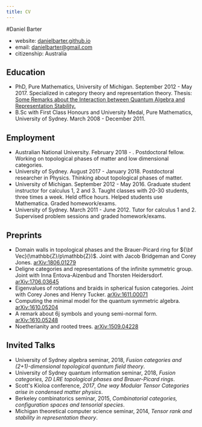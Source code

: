 ```yaml
---
title: CV
---
```


#Daniel Barter

- website: [danielbarter.github.io](http://danielbarter.github.io/)
- email: <danielbarter@gmail.com>
- citizenship: Australia


## Education
- PhD, Pure Mathematics, University of Michigan. September 2012 - May 2017. Specialized in category theory and representation theory. Thesis: [Some Remarks about the Interaction between Quantum Algebra and Representation Stability.](http://danielbarter.github.io/thesis.pdf)
- B.Sc with First Class Honours and University Medal, Pure Mathematics, University of Sydney. March 2008 - December 2011.

## Employment
- Australian National University. February 2018 - . Postdoctoral fellow. Working on topological phases of matter and low dimensional categories.
- University of Sydney. August 2017 - January 2018. Postdoctoral researcher in Physics. Thinking about topological phases of matter.
- University of Michigan. September 2012 - May 2016. Graduate student instructor for calculus 1, 2 and 3. Taught classes with 20-30 students, three times a week. Held office hours. Helped students use Mathematica. Graded homework/exams.
- University of Sydney. March 2011 - June 2012. Tutor for calculus 1 and 2. Supervised problem sessions and graded homework/exams.


## Preprints
- Domain walls in topological phases and the Brauer-Picard ring for ${\bf Vec}(\mathbb{Z}/p\mathbb{Z})$. Joint with Jacob Bridgeman and Corey Jones. [arXiv:1806.01279](https://arxiv.org/abs/1806.01279)
- Deligne categories and representations of the infinite symmetric group. Joint with Inna Entova-Aizenbud and Thorsten Heidersdorf. [arXiv:1706.03645](https://arxiv.org/abs/1706.03645)
- Eigenvalues of rotations and braids in spherical fusion categories. Joint with Corey Jones and Henry Tucker. [arXiv:1611.00071](https://arxiv.org/abs/1611.00071)
- Computing the minimal model for the quantum symmetric algebra. [arXiv:1610.05204](https://arxiv.org/abs/1610.05204)
- A remark about 6j symbols and young semi-normal form. [arXiv:1610.05248](https://arxiv.org/abs/1610.05248)
- Noetherianity and rooted trees. [arXiv:1509.04228](http://arxiv.org/abs/1509.04228)




## Invited Talks
- University of Sydney algebra seminar, 2018, *Fusion categories and (2+1)-dimensional topological quantum field theory*.
- University of Sydney quantum information seminar, 2018, *Fusion categories, 2D LRE topological phases and Brauer-Picard rings*.
- Scott\'s Kioloa conference, *2017*, *One way Modular Tensor Categories arise in condensed matter physics*.
- Berkeley combinatorics seminar, 2015, *Combinatorial categories, configuration spaces and tensorial species*.
- Michigan theoretical computer science seminar, 2014, *Tensor rank and stability in representation theory*.
